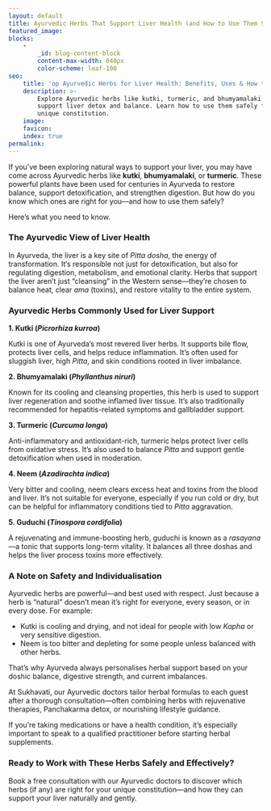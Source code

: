 ```yaml
---
layout: default
title: Ayurvedic Herbs That Support Liver Health (and How to Use Them Safely)
featured_image:
blocks:
    -
        _id: blog-content-block
        content-max-width: 640px
        color-scheme: leaf-100
seo:
    title: 'op Ayurvedic Herbs for Liver Health: Benefits, Uses & How to Stay Safe'
    description: >-
        Explore Ayurvedic herbs like kutki, turmeric, and bhumyamalaki to
        support liver detox and balance. Learn how to use them safely for your
        unique constitution.
    image:
    favicon:
    index: true
permalink:
---
```

If you’ve been exploring natural ways to support your liver, you may have come across Ayurvedic herbs like **kutki**, **bhumyamalaki**, or **turmeric**. These powerful plants have been used for centuries in Ayurveda to restore balance, support detoxification, and strengthen digestion. But how do you know which ones are right for you—and how to use them safely?

Here’s what you need to know.

### The Ayurvedic View of Liver Health

In Ayurveda, the liver is a key site of *Pitta dosha*, the energy of transformation. It’s responsible not just for detoxification, but also for regulating digestion, metabolism, and emotional clarity. Herbs that support the liver aren’t just “cleansing” in the Western sense—they’re chosen to balance heat, clear *ama* (toxins), and restore vitality to the entire system.

### Ayurvedic Herbs Commonly Used for Liver Support

**1\. Kutki (*****Picrorhiza kurroa*****)**

Kutki is one of Ayurveda’s most revered liver herbs. It supports bile flow, protects liver cells, and helps reduce inflammation. It’s often used for sluggish liver, high *Pitta*, and skin conditions rooted in liver imbalance.

**2\. Bhumyamalaki (*****Phyllanthus niruri*****)**

Known for its cooling and cleansing properties, this herb is used to support liver regeneration and soothe inflamed liver tissue. It’s also traditionally recommended for hepatitis-related symptoms and gallbladder support.

**3\. Turmeric (*****Curcuma longa*****)**

Anti-inflammatory and antioxidant-rich, turmeric helps protect liver cells from oxidative stress. It’s also used to balance *Pitta* and support gentle detoxification when used in moderation.

**4\. Neem (*****Azadirachta indica*****)**

Very bitter and cooling, neem clears excess heat and toxins from the blood and liver. It’s not suitable for everyone, especially if you run cold or dry, but can be helpful for inflammatory conditions tied to *Pitta* aggravation.

**5\. Guduchi (*****Tinospora cordifolia*****)**

A rejuvenating and immune-boosting herb, guduchi is known as a *rasayana*—a tonic that supports long-term vitality. It balances all three doshas and helps the liver process toxins more effectively.

### A Note on Safety and Individualisation

Ayurvedic herbs are powerful—and best used with respect. Just because a herb is “natural” doesn’t mean it’s right for everyone, every season, or in every dose. For example:

* Kutki is cooling and drying, and not ideal for people with low *Kapha* or very sensitive digestion.
* Neem is too bitter and depleting for some people unless balanced with other herbs.

That’s why Ayurveda always personalises herbal support based on your doshic balance, digestive strength, and current imbalances.

At Sukhavati, our Ayurvedic doctors tailor herbal formulas to each guest after a thorough consultation—often combining herbs with rejuvenative therapies, Panchakarma detox, or nourishing lifestyle guidance.

If you’re taking medications or have a health condition, it’s especially important to speak to a qualified practitioner before starting herbal supplements.

### Ready to Work with These Herbs Safely and Effectively?

Book a free consultation with our Ayurvedic doctors to discover which herbs (if any) are right for your unique constitution—and how they can support your liver naturally and gently.